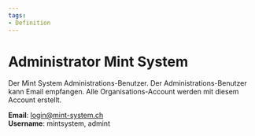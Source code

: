 ```yaml
---
tags:
- Definition
---
```

# Administrator Mint System

Der Mint System Administrations-Benutzer. Der Administrations-Benutzer kann Email empfangen. Alle Organisations-Account werden mit diesem Account erstellt.

**Email**: login@mint-system.ch\
**Username**: mintsystem, admint
